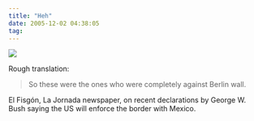 ```yaml
---
title: "Heh"
date: 2005-12-02 04:38:05
tag:
---
```

![](/files/misc/fisgon-carton-wall.jpg)

Rough translation:

> So these were the ones who were completely against Berlin wall.

El Fisgón, La Jornada newspaper, on recent declarations by George W. Bush saying the US will enforce the border with Mexico.
